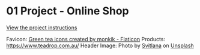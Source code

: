 # 01 Project - Online Shop

[View the project instructions](PROJECT-INSTRUCTIONS.md)

Favicon: <a href="https://www.flaticon.com/free-icons/green-tea" title="green tea icons">Green tea icons created by monkik - Flaticon</a>
Products: https://www.teadrop.com.au/
Header Image: Photo by <a href="https://unsplash.com/@kekse_und_ich?utm_source=unsplash&utm_medium=referral&utm_content=creditCopyText">Svitlana</a> on <a href="https://unsplash.com/s/photos/teas?utm_source=unsplash&utm_medium=referral&utm_content=creditCopyText">Unsplash</a>
  